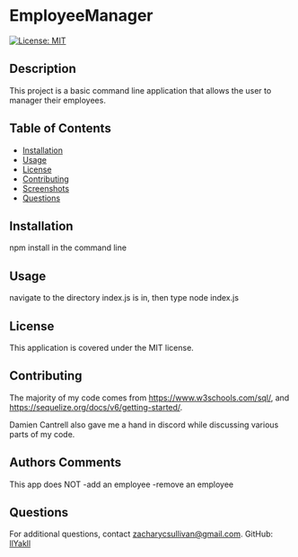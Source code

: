 # EmployeeManager
[![License: MIT](https://img.shields.io/badge/License-MIT-yellow.svg)](https://opensource.org/licenses/MIT)

## Description
This project is a basic command line application that allows the user to manager their employees.

## Table of Contents
- [Installation](#installation)
- [Usage](#usage)
- [License](#license)
- [Contributing](#contributing)
- [Screenshots](#screenshots)
- [Questions](#questions)

## Installation
npm install in the command line

## Usage
navigate to the directory index.js is in, then type node index.js

## License
This application is covered under the MIT license.

## Contributing
The majority of my code comes from https://www.w3schools.com/sql/, and https://sequelize.org/docs/v6/getting-started/.

Damien Cantrell also gave me a hand in discord while discussing various parts of my code.

## Authors Comments
This app does NOT 
-add an employee
-remove an employee


## Questions
For additional questions, contact zacharycsullivan@gmail.com.
GitHub: [llYakll](https://github.com/llYakll)
